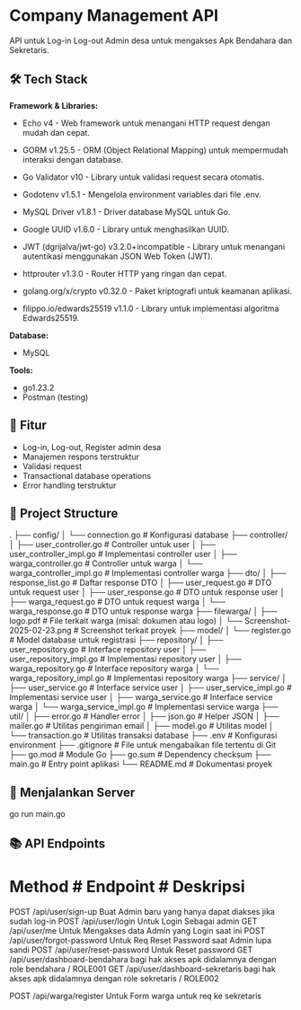 # Company Management API

API untuk Log-in Log-out Admin desa untuk mengakses Apk Bendahara dan Sekretaris.

## 🛠 Tech Stack

**Framework & Libraries:**
- Echo v4 - Web framework untuk menangani HTTP request dengan mudah dan cepat.

- GORM v1.25.5 - ORM (Object Relational Mapping) untuk mempermudah interaksi dengan database.

- Go Validator v10 - Library untuk validasi request secara otomatis.

- Godotenv v1.5.1 - Mengelola environment variables dari file .env.

- MySQL Driver v1.8.1 - Driver database MySQL untuk Go.

- Google UUID v1.6.0 - Library untuk menghasilkan UUID.

- JWT (dgrijalva/jwt-go) v3.2.0+incompatible - Library untuk menangani autentikasi menggunakan JSON Web Token (JWT).

- httprouter v1.3.0 - Router HTTP yang ringan dan cepat.

- golang.org/x/crypto v0.32.0 - Paket kriptografi untuk keamanan aplikasi.

- filippo.io/edwards25519 v1.1.0 - Library untuk implementasi algoritma Edwards25519.

**Database:**
- MySQL

**Tools:**
- go1.23.2
- Postman (testing)

## 🚀 Fitur
- Log-in, Log-out, Register admin desa
- Manajemen respons terstruktur
- Validasi request
- Transactional database operations
- Error handling terstruktur

## 📁 Project Structure
.
├── config/
│   └── connection.go        # Konfigurasi database
├── controller/
│   ├── user_controller.go          # Controller untuk user
│   ├── user_controller_impl.go     # Implementasi controller user
│   ├── warga_controller.go         # Controller untuk warga
│   └── warga_controller_impl.go    # Implementasi controller warga
├── dto/
│   ├── response_list.go    # Daftar response DTO
│   ├── user_request.go     # DTO untuk request user
│   ├── user_response.go    # DTO untuk response user
│   ├── warga_request.go    # DTO untuk request warga
│   └── warga_response.go   # DTO untuk response warga
├── filewarga/
│   ├── logo.pdf                         # File terkait warga (misal: dokumen atau logo)
│   └── Screenshot-2025-02-23.png         # Screenshot terkait proyek
├── model/
│   └── register.go        # Model database untuk registrasi
├── repository/
│   ├── user_repository.go          # Interface repository user
│   ├── user_repository_impl.go     # Implementasi repository user
│   ├── warga_repository.go         # Interface repository warga
│   └── warga_repository_impl.go    # Implementasi repository warga
├── service/
│   ├── user_service.go          # Interface service user
│   ├── user_service_impl.go     # Implementasi service user
│   ├── warga_service.go         # Interface service warga
│   └── warga_service_impl.go    # Implementasi service warga
├── util/
│   ├── error.go        # Handler error
│   ├── json.go         # Helper JSON
│   ├── mailer.go       # Utilitas pengiriman email
│   ├── model.go        # Utilitas model
│   └── transaction.go  # Utilitas transaksi database
├── .env               # Konfigurasi environment
├── .gitignore         # File untuk mengabaikan file tertentu di Git
├── go.mod             # Module Go
├── go.sum             # Dependency checksum
├── main.go            # Entry point aplikasi
└── README.md          # Dokumentasi proyek


## 🏃 Menjalankan Server
go run main.go
<!-- Server akan berjalan di http://localhost:8080. -->

## 📚 API Endpoints

# Method	    # Endpoint	                      # Deskripsi
<!-- Admin -->
POST	          /api/user/sign-up               Buat Admin baru yang hanya dapat diakses jika sudah log-in
POST	          /api/user/login       	        Untuk Login Sebagai admin
GET             /api/user/me                    Untuk Mengakses data Admin yang Login saat ini
POST            /api/user/forgot-password       Untuk Req Reset Password saat Admin lupa sandi
POST            /api/user/reset-password        Untuk Reset password
GET             /api/user/dashboard-bendahara   bagi hak akses apk didalamnya dengan role bendahara / ROLE001
GET             /api/user/dashboard-sekretaris  bagi hak akses apk didalamnya dengan role sekretaris / ROLE002

<!-- Warga -->
POST            /api/warga/register           Untuk Form warga untuk req ke sekretaris

